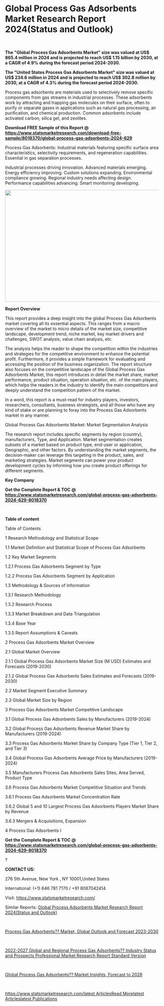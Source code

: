 <h1>Global Process Gas Adsorbents Market Research Report 2024(Status and Outlook)</h1><br/><p><strong>The "Global Process Gas Adsorbents Market" size was valued at US$ 865.4 million in 2024 and is projected to reach US$ 1.15 billion by 2030, at a <strong>CAGR</strong> of 4.9% during the forecast period 2024-2030.</strong></p>
 
 
 
 <p><strong>The "United States Process Gas Adsorbents Market" size was valued at US$ 234.6 million in 2024 and is projected to reach US$ 302.8 million by 2030, at a <strong>CAGR</strong> of 4.3% during the forecast period 2024-2030.</strong></p>
 
 
 
 <p>Process gas adsorbents are materials used to selectively remove specific components from gas streams in industrial processes. These adsorbents work by attracting and trapping gas molecules on their surface, often to purify or separate gases in applications such as natural gas processing, air purification, and chemical production. Common adsorbents include activated carbon, silica gel, and zeolites.</p>
 
 
 
 <p><strong>Download FREE Sample of this Report @ <a href="https://www.statsmarketresearch.com/download-free-sample/8018370/global-process-gas-adsorbents-2024-629">https://www.statsmarketresearch.com/download-free-sample/8018370/global-process-gas-adsorbents-2024-629</a></strong></p>
 
 
 
 <p>Process Gas Adsorbents: Industrial materials featuring specific surface area characteristics, selectivity requirements, and regeneration capabilities. Essential in gas separation processes.</p>
 
 
 
 <p>Industrial processes driving innovation. Advanced materials emerging. Energy efficiency improving. Custom solutions expanding. Environmental compliance growing. Regional industry needs affecting design. Performance capabilities advancing. Smart monitoring developing.</p>
 
 
 
 <p><img alt="" src="https://www.24marketreports.com/assets/report-images/ProcessGasAdsorbentsMarket.png" style="height:366px; width:731px" /></p>
 
 
 
 <p><strong>Report Overview</strong></p>
 
 
 
 <p>This report provides a deep insight into the global Process Gas Adsorbents market covering all its essential aspects. This ranges from a macro overview of the market to micro details of the market size, competitive landscape, development trend, niche market, key market drivers and challenges, SWOT analysis, value chain analysis, etc.</p>
 
 
 
 <p>The analysis helps the reader to shape the competition within the industries and strategies for the competitive environment to enhance the potential profit. Furthermore, it provides a simple framework for evaluating and accessing the position of the business organization. The report structure also focuses on the competitive landscape of the Global Process Gas Adsorbents Market, this report introduces in detail the market share, market performance, product situation, operation situation, etc. of the main players, which helps the readers in the industry to identify the main competitors and deeply understand the competition pattern of the market.</p>
 
 
 
 <p>In a word, this report is a must-read for industry players, investors, researchers, consultants, business strategists, and all those who have any kind of stake or are planning to foray into the Process Gas Adsorbents market in any manner.</p>
 
 
 
 <p>Global Process Gas Adsorbents Market: Market Segmentation Analysis</p>
 
 
 
 <p>The research report includes specific segments by region (country), manufacturers, Type, and Application. Market segmentation creates subsets of a market based on product type, end-user or application, Geographic, and other factors. By understanding the market segments, the decision-maker can leverage this targeting in the product, sales, and marketing strategies. Market segments can power your product development cycles by informing how you create product offerings for different segments.</p>
 
 
 
 <p><strong>Key Company</strong></p>
 
 
 
 <div><b>Get the Complete Report & TOC @ <a href="https://www.statsmarketresearch.com/global-process-gas-adsorbents-2024-629-8018370">https://www.statsmarketresearch.com/global-process-gas-adsorbents-2024-629-8018370</a></b></div>
 
 
 
 <p><br />
 
 <b>Table of content</b></p>
 
 
 
 <p>Table of Contents<br />
 
 1 Research Methodology and Statistical Scope<br />
 
 1.1 Market Definition and Statistical Scope of Process Gas Adsorbents<br />
 
 1.2 Key Market Segments<br />
 
 1.2.1 Process Gas Adsorbents Segment by Type<br />
 
 1.2.2 Process Gas Adsorbents Segment by Application<br />
 
 1.3 Methodology & Sources of Information<br />
 
 1.3.1 Research Methodology<br />
 
 1.3.2 Research Process<br />
 
 1.3.3 Market Breakdown and Data Triangulation<br />
 
 1.3.4 Base Year<br />
 
 1.3.5 Report Assumptions & Caveats<br />
 
 2 Process Gas Adsorbents Market Overview<br />
 
 2.1 Global Market Overview<br />
 
 2.1.1 Global Process Gas Adsorbents Market Size (M USD) Estimates and Forecasts (2019-2030)<br />
 
 2.1.2 Global Process Gas Adsorbents Sales Estimates and Forecasts (2019-2030)<br />
 
 2.2 Market Segment Executive Summary<br />
 
 2.3 Global Market Size by Region<br />
 
 3 Process Gas Adsorbents Market Competitive Landscape<br />
 
 3.1 Global Process Gas Adsorbents Sales by Manufacturers (2019-2024)<br />
 
 3.2 Global Process Gas Adsorbents Revenue Market Share by Manufacturers (2019-2024)<br />
 
 3.3 Process Gas Adsorbents Market Share by Company Type (Tier 1, Tier 2, and Tier 3)<br />
 
 3.4 Global Process Gas Adsorbents Average Price by Manufacturers (2019-2024)<br />
 
 3.5 Manufacturers Process Gas Adsorbents Sales Sites, Area Served, Product Type<br />
 
 3.6 Process Gas Adsorbents Market Competitive Situation and Trends<br />
 
 3.6.1 Process Gas Adsorbents Market Concentration Rate<br />
 
 3.6.2 Global 5 and 10 Largest Process Gas Adsorbents Players Market Share by Revenue<br />
 
 3.6.3 Mergers & Acquisitions, Expansion<br />
 
 4 Process Gas Adsorbents I</p>
 
 
 
 <div><b>Get the Complete Report & TOC @ <a href="https://www.statsmarketresearch.com/global-process-gas-adsorbents-2024-629-8018370">https://www.statsmarketresearch.com/global-process-gas-adsorbents-2024-629-8018370</a></b></div>
 
 
 
 <p>? </p>
 
 
 
 <p><b>CONTACT US:</b><br />
 
 276 5th Avenue, New York , NY 10001,United States<br />
 
 International: (+1) 646 781 7170 / +91 8087042414<br />
 
 Visit: <a href="https://www.statsmarketresearch.com/">https://www.statsmarketresearch.com/</a><br />
 
 Similar Reports: <a href="https://www.statsmarketresearch.com/global-process-gas-adsorbents-2024-629-8018370">Global Process Adsorbents Market Research Report 2024(Status and Outlook)</a><br />
 
 <br />
 
 <a href="https://www.statsmarketresearch.com/global-process-gas-adsorbents-2024-629-8018370">Process Gas Adsorbents?? Market, Global Outlook and Forecast 2023-2030</a><br />
 
 <br />
 
 <a href="https://www.statsmarketresearch.com/global-process-gas-adsorbents-2024-629-8018370">2022-2027 Global and Regional Process Gas Adsorbents?? Industry Status and Prospects Professional Market Research Report Standard Version</a><br />
 
 <br />
 
 <a href="https://www.statsmarketresearch.com/global-process-gas-adsorbents-2024-629-8018370">Global Process Gas Adsorbents?? Market Insights, Forecast to 2028</a><br />
 
 <br />
 
 <a href="https://gyeongbokgung.com">https://www.statsmarketresearch.com/</a><a href="https://hallyeomaritime.com">latest Articles</a><a href="https://jingwansa.com">Read More</a><a href="https://nguoiviet.jp/">latest Articles</a><a href="https://www.intelmarketresearch.com/">latest Publications</a></p>